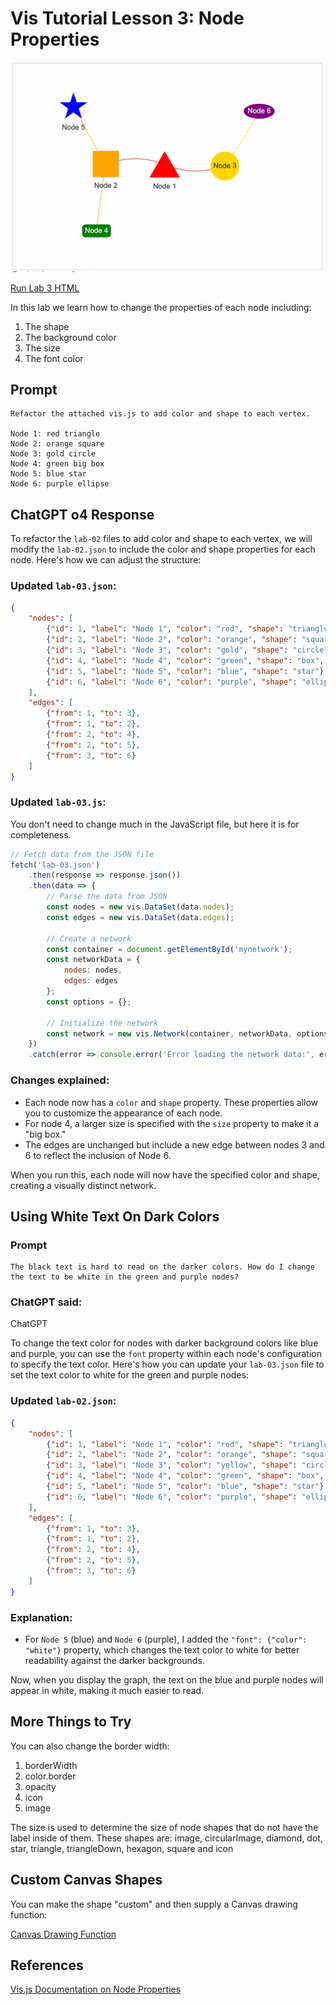 # Vis Tutorial Lesson 3: Node Properties

![](./lab-03.png)

[Run Lab 3 HTML](lab-03.html)

In this lab we learn how to change the properties of each node including:

1. The shape
2. The background color
3. The size
4. The font color

## Prompt

```
Refactor the attached vis.js to add color and shape to each vertex.

Node 1: red triangle
Node 2: orange square
Node 3: gold circle
Node 4: green big box
Node 5: blue star
Node 6: purple ellipse
```

## ChatGPT o4 Response

To refactor the `lab-02` files to add color and shape to each vertex, we will modify the `lab-02.json` to include the color and shape properties for each node. Here's how we can adjust the structure:

### Updated `lab-03.json`:

```json
{
    "nodes": [
        {"id": 1, "label": "Node 1", "color": "red", "shape": "triangle"},
        {"id": 2, "label": "Node 2", "color": "orange", "shape": "square"},
        {"id": 3, "label": "Node 3", "color": "gold", "shape": "circle"},
        {"id": 4, "label": "Node 4", "color": "green", "shape": "box", "size": 50},
        {"id": 5, "label": "Node 5", "color": "blue", "shape": "star"},
        {"id": 6, "label": "Node 6", "color": "purple", "shape": "ellipse"}
    ],
    "edges": [
        {"from": 1, "to": 3},
        {"from": 1, "to": 2},
        {"from": 2, "to": 4},
        {"from": 2, "to": 5},
        {"from": 3, "to": 6}
    ]
}
```

### Updated `lab-03.js`:

You don't need to change much in the JavaScript file, but here it is for completeness.

```js
// Fetch data from the JSON file
fetch('lab-03.json')
    .then(response => response.json())
    .then(data => {
        // Parse the data from JSON
        const nodes = new vis.DataSet(data.nodes);
        const edges = new vis.DataSet(data.edges);

        // Create a network
        const container = document.getElementById('mynetwork');
        const networkData = {
            nodes: nodes,
            edges: edges
        };
        const options = {};

        // Initialize the network
        const network = new vis.Network(container, networkData, options);
    })
    .catch(error => console.error('Error loading the network data:', error));
```

### Changes explained:

-   Each node now has a `color` and `shape` property. These properties allow you to customize the appearance of each node.
-   For node 4, a larger size is specified with the `size` property to make it a "big box."
-   The edges are unchanged but include a new edge between nodes 3 and 6 to reflect the inclusion of Node 6.

When you run this, each node will now have the specified color and shape, creating a visually distinct network.

## Using White Text On Dark Colors

### Prompt

```
The black text is hard to read on the darker colors. How do I change the text to be white in the green and purple nodes?
```

### ChatGPT said:

ChatGPT

To change the text color for nodes with darker background colors like blue and purple, you can use the `font` property within each node's configuration to specify the text color. Here's how you can update your `lab-03.json` file to set the text color to white for the green and purple nodes:

### Updated `lab-02.json`:

```json
{
    "nodes": [
        {"id": 1, "label": "Node 1", "color": "red", "shape": "triangle"},
        {"id": 2, "label": "Node 2", "color": "orange", "shape": "square"},
        {"id": 3, "label": "Node 3", "color": "yellow", "shape": "circle"},
        {"id": 4, "label": "Node 4", "color": "green", "shape": "box", "size": 50, "font": {"color": "white"}},
        {"id": 5, "label": "Node 5", "color": "blue", "shape": "star"},
        {"id": 6, "label": "Node 6", "color": "purple", "shape": "ellipse", "font": {"color": "white"}}
    ],
    "edges": [
        {"from": 1, "to": 3},
        {"from": 1, "to": 2},
        {"from": 2, "to": 4},
        {"from": 2, "to": 5},
        {"from": 3, "to": 6}
    ]
}
```

### Explanation:

-   For `Node 5` (blue) and `Node 6` (purple), I added the `"font": {"color": "white"}` property, which changes the text color to white for better readability against the darker backgrounds.

Now, when you display the graph, the text on the blue and purple nodes will appear in white, making it much easier to read.

## More Things to Try

You can also change the border width:

1. borderWidth
2. color.border
3. opacity
4. icon
5. image

The size is used to determine the size of node shapes that do not have the label inside of them. These shapes are: image, circularImage, diamond, dot, star, triangle, triangleDown, hexagon, square and icon

## Custom Canvas Shapes

You can make the shape "custom" and then supply a Canvas drawing function:

[Canvas Drawing Function](https://developer.mozilla.org/en-US/docs/Web/API/Canvas_API/Tutorial/Drawing_shapes)

## References

[Vis.js Documentation on Node Properties](https://visjs.github.io/vis-network/docs/network/nodes.html)